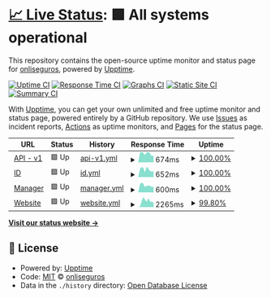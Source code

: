 # [📈 Live Status](https://status.onli.com.br): <!--live status--> **🟩 All systems operational**

This repository contains the open-source uptime monitor and status page for [onliseguros](https://www.onli.com.br), powered by [Upptime](https://github.com/upptime/upptime).

[![Uptime CI](https://github.com/onliseguros/status/workflows/Uptime%20CI/badge.svg)](https://github.com/onliseguros/status/actions?query=workflow%3A%22Uptime+CI%22)
[![Response Time CI](https://github.com/onliseguros/status/workflows/Response%20Time%20CI/badge.svg)](https://github.com/onliseguros/status/actions?query=workflow%3A%22Response+Time+CI%22)
[![Graphs CI](https://github.com/onliseguros/status/workflows/Graphs%20CI/badge.svg)](https://github.com/onliseguros/status/actions?query=workflow%3A%22Graphs+CI%22)
[![Static Site CI](https://github.com/onliseguros/status/workflows/Static%20Site%20CI/badge.svg)](https://github.com/onliseguros/status/actions?query=workflow%3A%22Static+Site+CI%22)
[![Summary CI](https://github.com/onliseguros/status/workflows/Summary%20CI/badge.svg)](https://github.com/onliseguros/status/actions?query=workflow%3A%22Summary+CI%22)

With [Upptime](https://upptime.js.org), you can get your own unlimited and free uptime monitor and status page, powered entirely by a GitHub repository. We use [Issues](https://github.com/onliseguros/status/issues) as incident reports, [Actions](https://github.com/onliseguros/status/actions) as uptime monitors, and [Pages](https://status.onli.com.br) for the status page.

<!--start: status pages-->
<!-- This summary is generated by Upptime (https://github.com/upptime/upptime) -->
<!-- Do not edit this manually, your changes will be overwritten -->
<!-- prettier-ignore -->
| URL | Status | History | Response Time | Uptime |
| --- | ------ | ------- | ------------- | ------ |
| <img alt="" src="https://favicons.githubusercontent.com/api.onli.com.br" height="13"> [API - v1](https://api.onli.com.br/v1) | 🟩 Up | [api-v1.yml](https://github.com/onliseguros/status/commits/HEAD/history/api-v1.yml) | <details><summary><img alt="Response time graph" src="./graphs/api-v1/response-time-week.png" height="20"> 674ms</summary><br><a href="https://status.onli.com.br/history/api-v1"><img alt="Response time 511" src="https://img.shields.io/endpoint?url=https%3A%2F%2Fraw.githubusercontent.com%2Fonliseguros%2Fstatus%2FHEAD%2Fapi%2Fapi-v1%2Fresponse-time.json"></a><br><a href="https://status.onli.com.br/history/api-v1"><img alt="24-hour response time 516" src="https://img.shields.io/endpoint?url=https%3A%2F%2Fraw.githubusercontent.com%2Fonliseguros%2Fstatus%2FHEAD%2Fapi%2Fapi-v1%2Fresponse-time-day.json"></a><br><a href="https://status.onli.com.br/history/api-v1"><img alt="7-day response time 674" src="https://img.shields.io/endpoint?url=https%3A%2F%2Fraw.githubusercontent.com%2Fonliseguros%2Fstatus%2FHEAD%2Fapi%2Fapi-v1%2Fresponse-time-week.json"></a><br><a href="https://status.onli.com.br/history/api-v1"><img alt="30-day response time 575" src="https://img.shields.io/endpoint?url=https%3A%2F%2Fraw.githubusercontent.com%2Fonliseguros%2Fstatus%2FHEAD%2Fapi%2Fapi-v1%2Fresponse-time-month.json"></a><br><a href="https://status.onli.com.br/history/api-v1"><img alt="1-year response time 511" src="https://img.shields.io/endpoint?url=https%3A%2F%2Fraw.githubusercontent.com%2Fonliseguros%2Fstatus%2FHEAD%2Fapi%2Fapi-v1%2Fresponse-time-year.json"></a></details> | <details><summary><a href="https://status.onli.com.br/history/api-v1">100.00%</a></summary><a href="https://status.onli.com.br/history/api-v1"><img alt="All-time uptime 100.00%" src="https://img.shields.io/endpoint?url=https%3A%2F%2Fraw.githubusercontent.com%2Fonliseguros%2Fstatus%2FHEAD%2Fapi%2Fapi-v1%2Fuptime.json"></a><br><a href="https://status.onli.com.br/history/api-v1"><img alt="24-hour uptime 100.00%" src="https://img.shields.io/endpoint?url=https%3A%2F%2Fraw.githubusercontent.com%2Fonliseguros%2Fstatus%2FHEAD%2Fapi%2Fapi-v1%2Fuptime-day.json"></a><br><a href="https://status.onli.com.br/history/api-v1"><img alt="7-day uptime 100.00%" src="https://img.shields.io/endpoint?url=https%3A%2F%2Fraw.githubusercontent.com%2Fonliseguros%2Fstatus%2FHEAD%2Fapi%2Fapi-v1%2Fuptime-week.json"></a><br><a href="https://status.onli.com.br/history/api-v1"><img alt="30-day uptime 100.00%" src="https://img.shields.io/endpoint?url=https%3A%2F%2Fraw.githubusercontent.com%2Fonliseguros%2Fstatus%2FHEAD%2Fapi%2Fapi-v1%2Fuptime-month.json"></a><br><a href="https://status.onli.com.br/history/api-v1"><img alt="1-year uptime 100.00%" src="https://img.shields.io/endpoint?url=https%3A%2F%2Fraw.githubusercontent.com%2Fonliseguros%2Fstatus%2FHEAD%2Fapi%2Fapi-v1%2Fuptime-year.json"></a></details>
| <img alt="" src="https://favicons.githubusercontent.com/id.onli.com.br" height="13"> [ID](https://id.onli.com.br) | 🟩 Up | [id.yml](https://github.com/onliseguros/status/commits/HEAD/history/id.yml) | <details><summary><img alt="Response time graph" src="./graphs/id/response-time-week.png" height="20"> 652ms</summary><br><a href="https://status.onli.com.br/history/id"><img alt="Response time 503" src="https://img.shields.io/endpoint?url=https%3A%2F%2Fraw.githubusercontent.com%2Fonliseguros%2Fstatus%2FHEAD%2Fapi%2Fid%2Fresponse-time.json"></a><br><a href="https://status.onli.com.br/history/id"><img alt="24-hour response time 513" src="https://img.shields.io/endpoint?url=https%3A%2F%2Fraw.githubusercontent.com%2Fonliseguros%2Fstatus%2FHEAD%2Fapi%2Fid%2Fresponse-time-day.json"></a><br><a href="https://status.onli.com.br/history/id"><img alt="7-day response time 652" src="https://img.shields.io/endpoint?url=https%3A%2F%2Fraw.githubusercontent.com%2Fonliseguros%2Fstatus%2FHEAD%2Fapi%2Fid%2Fresponse-time-week.json"></a><br><a href="https://status.onli.com.br/history/id"><img alt="30-day response time 567" src="https://img.shields.io/endpoint?url=https%3A%2F%2Fraw.githubusercontent.com%2Fonliseguros%2Fstatus%2FHEAD%2Fapi%2Fid%2Fresponse-time-month.json"></a><br><a href="https://status.onli.com.br/history/id"><img alt="1-year response time 503" src="https://img.shields.io/endpoint?url=https%3A%2F%2Fraw.githubusercontent.com%2Fonliseguros%2Fstatus%2FHEAD%2Fapi%2Fid%2Fresponse-time-year.json"></a></details> | <details><summary><a href="https://status.onli.com.br/history/id">100.00%</a></summary><a href="https://status.onli.com.br/history/id"><img alt="All-time uptime 100.00%" src="https://img.shields.io/endpoint?url=https%3A%2F%2Fraw.githubusercontent.com%2Fonliseguros%2Fstatus%2FHEAD%2Fapi%2Fid%2Fuptime.json"></a><br><a href="https://status.onli.com.br/history/id"><img alt="24-hour uptime 100.00%" src="https://img.shields.io/endpoint?url=https%3A%2F%2Fraw.githubusercontent.com%2Fonliseguros%2Fstatus%2FHEAD%2Fapi%2Fid%2Fuptime-day.json"></a><br><a href="https://status.onli.com.br/history/id"><img alt="7-day uptime 100.00%" src="https://img.shields.io/endpoint?url=https%3A%2F%2Fraw.githubusercontent.com%2Fonliseguros%2Fstatus%2FHEAD%2Fapi%2Fid%2Fuptime-week.json"></a><br><a href="https://status.onli.com.br/history/id"><img alt="30-day uptime 100.00%" src="https://img.shields.io/endpoint?url=https%3A%2F%2Fraw.githubusercontent.com%2Fonliseguros%2Fstatus%2FHEAD%2Fapi%2Fid%2Fuptime-month.json"></a><br><a href="https://status.onli.com.br/history/id"><img alt="1-year uptime 100.00%" src="https://img.shields.io/endpoint?url=https%3A%2F%2Fraw.githubusercontent.com%2Fonliseguros%2Fstatus%2FHEAD%2Fapi%2Fid%2Fuptime-year.json"></a></details>
| <img alt="" src="https://favicons.githubusercontent.com/manager.onli.com.br" height="13"> [Manager](https://manager.onli.com.br) | 🟩 Up | [manager.yml](https://github.com/onliseguros/status/commits/HEAD/history/manager.yml) | <details><summary><img alt="Response time graph" src="./graphs/manager/response-time-week.png" height="20"> 600ms</summary><br><a href="https://status.onli.com.br/history/manager"><img alt="Response time 492" src="https://img.shields.io/endpoint?url=https%3A%2F%2Fraw.githubusercontent.com%2Fonliseguros%2Fstatus%2FHEAD%2Fapi%2Fmanager%2Fresponse-time.json"></a><br><a href="https://status.onli.com.br/history/manager"><img alt="24-hour response time 479" src="https://img.shields.io/endpoint?url=https%3A%2F%2Fraw.githubusercontent.com%2Fonliseguros%2Fstatus%2FHEAD%2Fapi%2Fmanager%2Fresponse-time-day.json"></a><br><a href="https://status.onli.com.br/history/manager"><img alt="7-day response time 600" src="https://img.shields.io/endpoint?url=https%3A%2F%2Fraw.githubusercontent.com%2Fonliseguros%2Fstatus%2FHEAD%2Fapi%2Fmanager%2Fresponse-time-week.json"></a><br><a href="https://status.onli.com.br/history/manager"><img alt="30-day response time 579" src="https://img.shields.io/endpoint?url=https%3A%2F%2Fraw.githubusercontent.com%2Fonliseguros%2Fstatus%2FHEAD%2Fapi%2Fmanager%2Fresponse-time-month.json"></a><br><a href="https://status.onli.com.br/history/manager"><img alt="1-year response time 492" src="https://img.shields.io/endpoint?url=https%3A%2F%2Fraw.githubusercontent.com%2Fonliseguros%2Fstatus%2FHEAD%2Fapi%2Fmanager%2Fresponse-time-year.json"></a></details> | <details><summary><a href="https://status.onli.com.br/history/manager">100.00%</a></summary><a href="https://status.onli.com.br/history/manager"><img alt="All-time uptime 100.00%" src="https://img.shields.io/endpoint?url=https%3A%2F%2Fraw.githubusercontent.com%2Fonliseguros%2Fstatus%2FHEAD%2Fapi%2Fmanager%2Fuptime.json"></a><br><a href="https://status.onli.com.br/history/manager"><img alt="24-hour uptime 100.00%" src="https://img.shields.io/endpoint?url=https%3A%2F%2Fraw.githubusercontent.com%2Fonliseguros%2Fstatus%2FHEAD%2Fapi%2Fmanager%2Fuptime-day.json"></a><br><a href="https://status.onli.com.br/history/manager"><img alt="7-day uptime 100.00%" src="https://img.shields.io/endpoint?url=https%3A%2F%2Fraw.githubusercontent.com%2Fonliseguros%2Fstatus%2FHEAD%2Fapi%2Fmanager%2Fuptime-week.json"></a><br><a href="https://status.onli.com.br/history/manager"><img alt="30-day uptime 100.00%" src="https://img.shields.io/endpoint?url=https%3A%2F%2Fraw.githubusercontent.com%2Fonliseguros%2Fstatus%2FHEAD%2Fapi%2Fmanager%2Fuptime-month.json"></a><br><a href="https://status.onli.com.br/history/manager"><img alt="1-year uptime 100.00%" src="https://img.shields.io/endpoint?url=https%3A%2F%2Fraw.githubusercontent.com%2Fonliseguros%2Fstatus%2FHEAD%2Fapi%2Fmanager%2Fuptime-year.json"></a></details>
| <img alt="" src="https://favicons.githubusercontent.com/www.onli.com.br" height="13"> [Website](https://www.onli.com.br) | 🟩 Up | [website.yml](https://github.com/onliseguros/status/commits/HEAD/history/website.yml) | <details><summary><img alt="Response time graph" src="./graphs/website/response-time-week.png" height="20"> 2265ms</summary><br><a href="https://status.onli.com.br/history/website"><img alt="Response time 1031" src="https://img.shields.io/endpoint?url=https%3A%2F%2Fraw.githubusercontent.com%2Fonliseguros%2Fstatus%2FHEAD%2Fapi%2Fwebsite%2Fresponse-time.json"></a><br><a href="https://status.onli.com.br/history/website"><img alt="24-hour response time 1620" src="https://img.shields.io/endpoint?url=https%3A%2F%2Fraw.githubusercontent.com%2Fonliseguros%2Fstatus%2FHEAD%2Fapi%2Fwebsite%2Fresponse-time-day.json"></a><br><a href="https://status.onli.com.br/history/website"><img alt="7-day response time 2265" src="https://img.shields.io/endpoint?url=https%3A%2F%2Fraw.githubusercontent.com%2Fonliseguros%2Fstatus%2FHEAD%2Fapi%2Fwebsite%2Fresponse-time-week.json"></a><br><a href="https://status.onli.com.br/history/website"><img alt="30-day response time 2296" src="https://img.shields.io/endpoint?url=https%3A%2F%2Fraw.githubusercontent.com%2Fonliseguros%2Fstatus%2FHEAD%2Fapi%2Fwebsite%2Fresponse-time-month.json"></a><br><a href="https://status.onli.com.br/history/website"><img alt="1-year response time 1031" src="https://img.shields.io/endpoint?url=https%3A%2F%2Fraw.githubusercontent.com%2Fonliseguros%2Fstatus%2FHEAD%2Fapi%2Fwebsite%2Fresponse-time-year.json"></a></details> | <details><summary><a href="https://status.onli.com.br/history/website">99.80%</a></summary><a href="https://status.onli.com.br/history/website"><img alt="All-time uptime 99.99%" src="https://img.shields.io/endpoint?url=https%3A%2F%2Fraw.githubusercontent.com%2Fonliseguros%2Fstatus%2FHEAD%2Fapi%2Fwebsite%2Fuptime.json"></a><br><a href="https://status.onli.com.br/history/website"><img alt="24-hour uptime 100.00%" src="https://img.shields.io/endpoint?url=https%3A%2F%2Fraw.githubusercontent.com%2Fonliseguros%2Fstatus%2FHEAD%2Fapi%2Fwebsite%2Fuptime-day.json"></a><br><a href="https://status.onli.com.br/history/website"><img alt="7-day uptime 99.80%" src="https://img.shields.io/endpoint?url=https%3A%2F%2Fraw.githubusercontent.com%2Fonliseguros%2Fstatus%2FHEAD%2Fapi%2Fwebsite%2Fuptime-week.json"></a><br><a href="https://status.onli.com.br/history/website"><img alt="30-day uptime 99.95%" src="https://img.shields.io/endpoint?url=https%3A%2F%2Fraw.githubusercontent.com%2Fonliseguros%2Fstatus%2FHEAD%2Fapi%2Fwebsite%2Fuptime-month.json"></a><br><a href="https://status.onli.com.br/history/website"><img alt="1-year uptime 99.99%" src="https://img.shields.io/endpoint?url=https%3A%2F%2Fraw.githubusercontent.com%2Fonliseguros%2Fstatus%2FHEAD%2Fapi%2Fwebsite%2Fuptime-year.json"></a></details>

<!--end: status pages-->

[**Visit our status website →**](https://status.onli.com.br)

## 📄 License

- Powered by: [Upptime](https://github.com/upptime/upptime)
- Code: [MIT](./LICENSE) © [onliseguros](https://www.onli.com.br)
- Data in the `./history` directory: [Open Database License](https://opendatacommons.org/licenses/odbl/1-0/)
